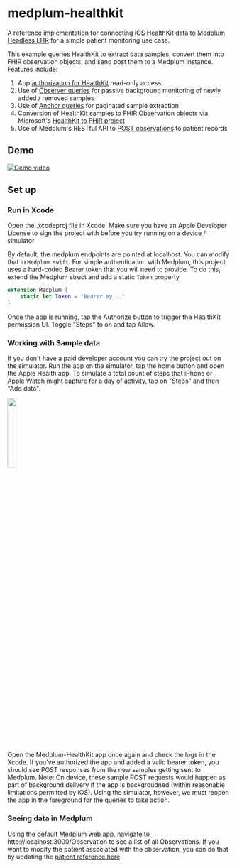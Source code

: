 # medplum-healthkit
A reference implementation for connecting iOS HealthKit data to [Medplum Headless EHR](https://github.com/medplum/medplum) for a simple patient monitoring use case.

This example queries HealthKit to extract data samples, 
convert them into FHIR observation objects, and send post them to a Medplum instance. Features include:

1. App [authorization for HealthKit](https://github.com/rkirkendall/medplum-healthkit/blob/main/Medplum-HealthKit/Health/Health.swift) read-only access
2. Use of [Observer queries](https://github.com/rkirkendall/medplum-healthkit/blob/main/Medplum-HealthKit/Health/Health%2BQueries.swift) for passive background monitoring of newly added / removed samples
3. Use of [Anchor queries](https://github.com/rkirkendall/medplum-healthkit/blob/main/Medplum-HealthKit/Health/Health%2BAnchor.swift) for paginated sample extraction 
4. Conversion of HealthKit samples to FHIR Observation objects via Microsoft's [HealthKit to FHIR project](https://github.com/microsoft/healthkit-to-fhir)
5. Use of Medplum's RESTful API to [POST observations](https://github.com/rkirkendall/medplum-healthkit/blob/main/Medplum-HealthKit/Health/Medplum.swift) to patient records

## Demo

[![Demo video](https://cdn.loom.com/sessions/thumbnails/e7e029754d9e46719c753ebe2bf6f062-with-play.gif)](https://www.loom.com/share/e7e029754d9e46719c753ebe2bf6f062)

## Set up

### Run in Xcode

Open the .xcodeproj file in Xcode. Make sure you have an Apple Developer License to sign the project with before you try running on a device / simulator

By default, the medplum endpoints are pointed at localhost. You can modify that in `Medplum.swift`. For simple authentication with Medplum, this project uses a hard-coded Bearer token that you will need to provide. To do this, extend the Medplum struct and add a static `Token` property

```swift
extension Medplum {
    static let Token = "Bearer ey..."
}
```

Once the app is running, tap the Authorize button to trigger the HealthKit permission UI. Toggle "Steps" to on and tap Allow.

### Working with Sample data

If you don't have a paid developer account you can try the project out on the simulator. Run the app on the simulator, tap the home button and open the Apple Health app. To simulate a total count of steps that iPhone or Apple Watch might capture for a day of activity, tap on "Steps" and then "Add data".

<img src="https://user-images.githubusercontent.com/1122859/201167269-cefc4768-97c5-4b43-ae04-f94dc028e386.png" width=20% height=20%>

Open the Medplum-HealthKit app once again and check the logs in the Xcode. If you've authorized the app and added a valid bearer token, you should see POST responses from the new samples getting sent to Medplum. Note: On device, these sample POST requests would happen as part of background delivery if the app is backgroudned (within reasonable limitations permitted by iOS). Using the simulator, however, we must reopen the app in the foreground for the queries to take action.

### Seeing data in Medplum

Using the default Medplum web app, navigate to http://localhost:3000/Observation to see a list of all Observations. If you want to modify the patient associated with the observation, you can do that by updating the [patient reference here](https://github.com/rkirkendall/medplum-healthkit/blob/main/Medplum-HealthKit/Health/Health%2BFHIR.swift).
